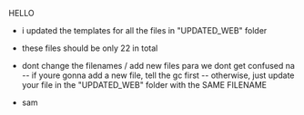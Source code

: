 HELLO
- i updated the templates for all the files in "UPDATED_WEB" folder
- these files should be only 22 in total
- dont change the filenames / add new files para we dont get confused na
  -- if youre gonna add a new file, tell the gc first
  -- otherwise, just update your file in the "UPDATED_WEB" folder with the SAME FILENAME
  
- sam
